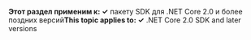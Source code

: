 <span data-ttu-id="d5b17-101">**Этот раздел применим к: ✓** пакету SDK для .NET Core 2.0 и более поздних версий</span><span class="sxs-lookup"><span data-stu-id="d5b17-101">**This topic applies to: ✓** .NET Core 2.0 SDK and later versions</span></span>